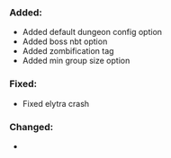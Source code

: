 ### Added:
- Added default dungeon config option
- Added boss nbt option
- Added zombification tag
- Added min group size option
### Fixed:
- Fixed elytra crash
### Changed:
- 